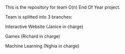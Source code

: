 This is the repository for team O(n) End Of Year project.

Team is splitted into 3 branches:


Interactive Website (Janice in charge)

Games (Richard in charge)

Machine Learning (Nghia in charge)
